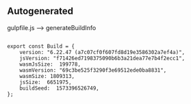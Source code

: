 



Autogenerated
-------------








gulpfile.js --> generateBuildInfo


  

```

export const Build = {
    version: "6.22.47 (a7c07cf0f607fd8d19e3586302a7ef4a)",
    jsVersion: "f71426ed7198375090b6b3a21dea77e7b4f2ecc1",
    wasmJsSize:  199778,
    wasmVersion: "69c3be525f3290f3e69512ede0ba8831",
    wasmSize: 1809313,
    jsSize:  6651975,
    buildSeed:  1573396526749,
};


```





